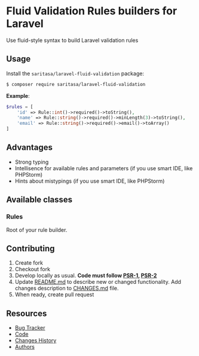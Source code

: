 # Fluid Validation Rules builders for Laravel

Use fluid-style syntax to build Laravel validation rules

## Usage

Install the ```saritasa/laravel-fluid-validation``` package:

```bash
$ composer require saritasa/laravel-fluid-validation
```

**Example**:
```php
$rules = [
    'id' => Rule::int()->required()->toString(),
    'name' => Rule::string()->required()->minLength(3)->toString(),
    'email' => Rule::string()->required()->email()->toArray()
]
```

## Advantages
* Strong typing
* Intellisence for available rules and parameters (if you use smart IDE, like PHPStorm)
* Hints about mistypings (if you use smart IDE, like PHPStorm)

## Available classes

### Rules
Root of your rule builder.

## Contributing

1. Create fork
2. Checkout fork
3. Develop locally as usual. **Code must follow [PSR-1](http://www.php-fig.org/psr/psr-1/), [PSR-2](http://www.php-fig.org/psr/psr-2/)**
4. Update [README.md](README.md) to describe new or changed functionality. Add changes description to [CHANGES.md](CHANGES.md) file.
5. When ready, create pull request

## Resources

* [Bug Tracker](http://github.com/saritasa/php-laravel-fluid-validation/issues)
* [Code](http://github.com/saritasa/php-laravel-fluid-validation)
* [Changes History](CHANGES.md)
* [Authors](http://github.com/saritasa/php-laravel-fluid-validation/contributors)
